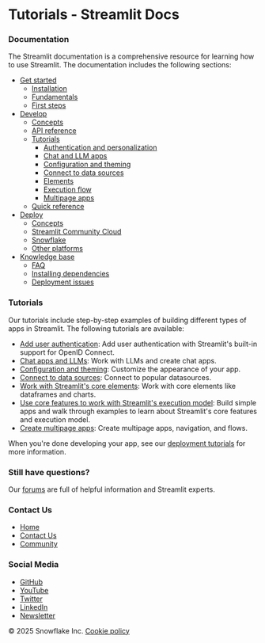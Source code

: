 Tutorials - Streamlit Docs
=========================

### Documentation

The Streamlit documentation is a comprehensive resource for learning how to use Streamlit. The documentation includes the following sections:

* [Get started](/get-started)
	+ [Installation](/get-started/installation)
	+ [Fundamentals](/get-started/fundamentals)
	+ [First steps](/get-started/tutorials)
* [Develop](/develop)
	+ [Concepts](/develop/concepts)
	+ [API reference](/develop/api-reference)
	+ [Tutorials](/develop/tutorials)
		- [Authentication and personalization](/develop/tutorials/authentication)
		- [Chat and LLM apps](/develop/tutorials/chat-and-llm-apps)
		- [Configuration and theming](/develop/tutorials/configuration-and-theming)
		- [Connect to data sources](/develop/tutorials/databases)
		- [Elements](/develop/tutorials/elements)
		- [Execution flow](/develop/tutorials/execution-flow)
		- [Multipage apps](/develop/tutorials/multipage)
	+ [Quick reference](/develop/quick-reference)
* [Deploy](/deploy)
	+ [Concepts](/deploy/concepts)
	+ [Streamlit Community Cloud](/deploy/streamlit-community-cloud)
	+ [Snowflake](/deploy/snowflake)
	+ [Other platforms](/deploy/tutorials)
* [Knowledge base](/knowledge-base)
	+ [FAQ](/knowledge-base/using-streamlit)
	+ [Installing dependencies](/knowledge-base/dependencies)
	+ [Deployment issues](/knowledge-base/deploy)

### Tutorials

Our tutorials include step-by-step examples of building different types of apps in Streamlit. The following tutorials are available:

* [Add user authentication](/develop/tutorials/authentication): Add user authentication with Streamlit's built-in support for OpenID Connect.
* [Chat apps and LLMs](/develop/tutorials/chat-and-llm-apps): Work with LLMs and create chat apps.
* [Configuration and theming](/develop/tutorials/configuration-and-theming): Customize the appearance of your app.
* [Connect to data sources](/develop/tutorials/databases): Connect to popular datasources.
* [Work with Streamlit's core elements](/develop/tutorials/elements): Work with core elements like dataframes and charts.
* [Use core features to work with Streamlit's execution model](/develop/tutorials/execution-flow): Build simple apps and walk through examples to learn about Streamlit's core features and execution model.
* [Create multipage apps](/develop/tutorials/multipage): Create multipage apps, navigation, and flows.

When you're done developing your app, see our [deployment tutorials](/deploy/tutorials) for more information.

### Still have questions?

Our [forums](https://discuss.streamlit.io) are full of helpful information and Streamlit experts.

### Contact Us

* [Home](/)
* [Contact Us](mailto:hello@streamlit.io?subject=Contact%20from%20documentation%20)
* [Community](https://discuss.streamlit.io)

### Social Media

* [GitHub](https://github.com/streamlit)
* [YouTube](https://www.youtube.com/channel/UC3LD42rjj-Owtxsa6PwGU5Q)
* [Twitter](https://twitter.com/streamlit)
* [LinkedIn](https://www.linkedin.com/company/streamlit)
* [Newsletter](https://info.snowflake.com/streamlit-newsletter-sign-up.html)

&copy; 2025 Snowflake Inc. [Cookie policy](/)